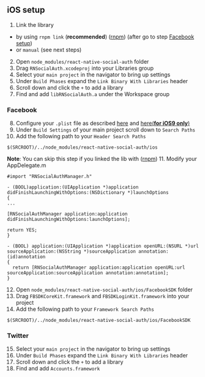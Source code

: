 ## iOS setup

1. Link the library
  - by using `rnpm link` (__recommended__) ([rnpm](https://github.com/rnpm/rnpm)) (after go to step [Facebook setup](#facebook))
  - or `manual` (see next steps)
2. Open `node_modules/react-native-social-auth` folder
3. Drag `RNSocialAuth.xcodeproj` into your Libraries group
4. Select your `main project` in the navigator to bring up settings
5. Under `Build Phases` expand the `Link Binary With Libraries` header
6. Scroll down and click the `+` to add a library
7. Find and add `libRNSocialAuth.a` under the Workspace group

### Facebook
8. Configure your `.plist` file as described [here](https://developers.facebook.com/docs/ios/getting-started/#xcode) and [here(__for iOS9 only__)](https://developers.facebook.com/docs/ios/ios9)
9. Under `Build Settings` of your main project scroll down to `Search Paths`
10. Add the following path to your `Header Search Paths`
```
$(SRCROOT)/../node_modules/react-native-social-auth/ios
```
__Note__: You can skip this step if you linked the lib with ([rnpm](https://github.com/rnpm/rnpm))
11. Modify your AppDelegate.m
```
#import "RNSocialAuthManager.h"

- (BOOL)application:(UIApplication *)application didFinishLaunchingWithOptions:(NSDictionary *)launchOptions
{
...

[RNSocialAuthManager application:application didFinishLaunchingWithOptions:launchOptions];

return YES;
}

- (BOOL) application:(UIApplication *)application openURL:(NSURL *)url sourceApplication:(NSString *)sourceApplication annotation:(id)annotation
{
  return [RNSocialAuthManager application:application openURL:url sourceApplication:sourceApplication annotation:annotation];
}
```
12. Open `node_modules/react-native-social-auth/ios/FacebookSDK` folder
13. Drag `FBSDKCoreKit.framework` and `FBSDKLoginKit.framework` into your project
14. Add the following path to your `Framework Search Paths`
```
$(SRCROOT)/../node_modules/react-native-social-auth/ios/FacebookSDK
```

### Twitter
15. Select your `main project` in the navigator to bring up settings
16. Under `Build Phases` expand the `Link Binary With Libraries` header
17. Scroll down and click the `+` to add a library
18. Find and add `Accounts.framework`
